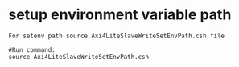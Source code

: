 # setup environment variable path
```
For setenv path source Axi4LiteSlaveWriteSetEnvPath.csh file

#Run command:
source Axi4LiteSlaveWriteSetEnvPath.csh
```
